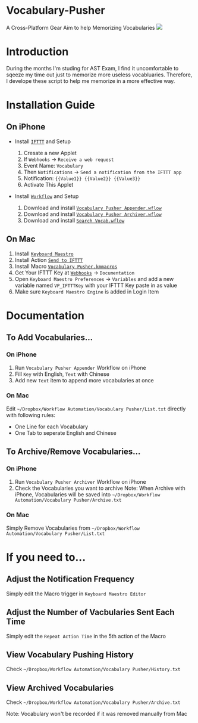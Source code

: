# Vocabulary-Pusher
A Cross-Platform Gear Aim to help Memorizing Vocabularies
![](https://github.com/tomy0000000/Vocabulary-Pusher/blob/bff650dcf768cb22fb57a95e9a38e788d02977eb/Display%20Pics/Notification.gif?raw=true)

# Introduction
During the months I'm studing for AST Exam, I find it uncomfortable to sqeeze my time out just to memorize more useless vocabluaries. Therefore, I develope these script to help me memorize in a more effective way.

# Installation Guide
## On iPhone
* Install [`IFTTT`](https://itunes.apple.com/app/id660944635) and Setup
	1. Cresate a new Applet
	2. If `Webhooks` -> `Receive a web request`
	3. Event Name: `Vocabulary`
	4. Then `Notifications` -> `Send a notification from the IFTTT app`
	5. Notification: `{{Value1}} {{Value2}} {{Value3}}`
	6. Activate This Applet

* Install [`Workflow`](https://itunes.apple.com/app/id915249334) and Setup
	1. Download and install [`Vocabulary Pusher Appender.wflow`]()
	2. Download and install [`Vocabulary Pusher Archiver.wflow`]()
	3. Download and install [`Search Vocab.wflow`]()

## On Mac
1. Install [`Keyboard Maestro`](https://www.keyboardmaestro.com/main)
2. Install Action [`Send to IFTTT`](https://www.keyboardmaestro.com/main/third-party-actions#SendToIFTTT)
3. Install Macro [`Vocabulary Pusher.kmmacros`]()
4. Get Your IFTTT Key at [`Webhooks`](https://ifttt.com/maker_webhooks) -> `Documentation`
5. Open `Keyboard Maestro Preferences` -> `Variables` and add a new variable named `VP_IFTTTKey` with your IFTTT Key paste in as value
6. Make sure `Keyboard Maestro Engine` is added in Login Item

# Documentation
## To Add Vocabularies...
### On iPhone
1. Run `Vocabulary Pusher Appender` Workflow on iPhone
2. Fill `Key` with English, `Text` with Chinese
3. Add new `Text` item to append more vocabularies at once

### On Mac
Edit `~/Dropbox/Workflow Automation/Vocabulary Pusher/List.txt` directly with following rules:

* One Line for each Vocabulary
* One Tab to seperate English and Chinese

## To Archive/Remove Vocabularies...
### On iPhone
1. Run `Vocabulary Pusher Archiver` Workflow on iPhone
2. Check the Vocabularies you want to archive
Note: When Archive with iPhone, Vocabularies will be saved into `~/Dropbox/Workflow Automation/Vocabulary Pusher/Archive.txt`

### On Mac
Simply Remove Vocabularies from `~/Dropbox/Workflow Automation/Vocabulary Pusher/List.txt`

# If you need to...
## Adjust the Notification Frequency
Simply edit the Macro trigger in `Keyboard Maestro Editor`

## Adjust the Number of Vacbularies Sent Each Time
Simply edit the `Repeat Action Time` in the 5th action of the Macro

## View Vocabulary Pushing History
Check `~/Dropbox/Workflow Automation/Vocabulary Pusher/History.txt`

## View Archived Vocabularies
Check `~/Dropbox/Workflow Automation/Vocabulary Pusher/Archive.txt`

Note: Vocabulary won't be recorded if it was removed manually from Mac

